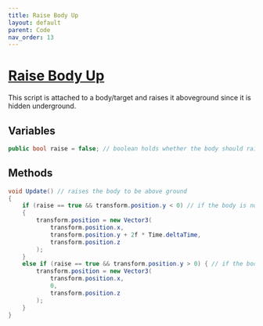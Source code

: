 ```yaml
---
title: Raise Body Up
layout: default
parent: Code
nav_order: 13
---
```


# [Raise Body Up](https://github.com/joshberger5/Temptare/blob/second/Assets/RaiseBodyUp.cs)
This script is attached to a body/target and raises it aboveground since it is hidden underground.

## Variables
```csharp
public bool raise = false; // boolean holds whether the body should raise
```

## Methods
```csharp
void Update() // raises the body to be above ground
{   
    if (raise == true && transform.position.y < 0) // if the body is not fully above ground, increase its y-position
    {
        transform.position = new Vector3(
            transform.position.x,
            transform.position.y + 2f * Time.deltaTime,
            transform.position.z
        );
    }
    else if (raise == true && transform.position.y > 0) { // if the body is fully above ground, make sure it is at 0
        transform.position = new Vector3(
            transform.position.x,
            0,
            transform.position.z
        );
    }
}
```

